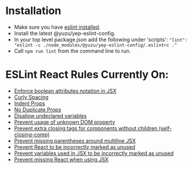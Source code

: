 # Installation
* Make sure you have [eslint installed](https://github.com/eslint/eslint).
* Install the latest @yuzu/yep-eslint-config.
* In your top level package.json add the following under 'scripts':
    `"lint": "eslint -c ./node_modules/@yuzu/yep-eslint-config/.eslintrc ."`
* Call `npm run lint` from the command line to run.

# ESLint React Rules Currently On:
* [Enforce boolean attributes notation in JSX](https://github.com/yannickcr/eslint-plugin-react/blob/master/docs/rules/jsx-boolean-value.md)
* [Curly Spacing](https://github.com/yannickcr/eslint-plugin-react/blob/master/docs/rules/jsx-curly-spacing.md)
* [Indent Props](https://github.com/yannickcr/eslint-plugin-react/blob/master/docs/rules/jsx-indent-props.md)
* [No Duplicate Props](https://github.com/yannickcr/eslint-plugin-react/blob/master/docs/rules/jsx-no-duplicate-props.md)
* [Disallow undeclared variables](https://github.com/yannickcr/eslint-plugin-react/blob/master/docs/rules/jsx-no-undef.md)
* [Prevent usage of unknown DOM property](https://github.com/yannickcr/eslint-plugin-react/blob/master/docs/rules/no-unknown-property.md)
* [Prevent extra closing tags for components without children (self-closing-comp)](https://github.com/yannickcr/eslint-plugin-react/blob/master/docs/rules/self-closing-comp.md)
* [Prevent missing parentheses around multiline JSX](https://github.com/yannickcr/eslint-plugin-react/blob/master/docs/rules/wrap-multilines.md)
* [Prevent React to be incorrectly marked as unused](https://github.com/yannickcr/eslint-plugin-react/blob/master/docs/rules/jsx-uses-react.md)
* [Prevent variables used in JSX to be incorrectly marked as unused](https://github.com/yannickcr/eslint-plugin-react/blob/master/docs/rules/jsx-uses-vars.md )
* [Prevent missing React when using JSX](https://github.com/yannickcr/eslint-plugin-react/blob/master/docs/rules/react-in-jsx-scope.md)
